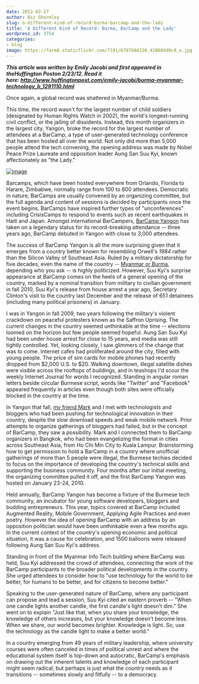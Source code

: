 ```yaml
---
date: 2012-02-27
author: Biz Ghormley
slug: a-different-kind-of-record-burma-barcamp-and-the-lady
title: 'A Different Kind of Record: Burma, BarCamp and the Lady'
wordpress_id: 3754
categories:
- blog
image: https://farm8.staticflickr.com/7191/6787604120_42860dd8c9_o.jpg
---
```


**_This article was written by Emily Jacobi and first appeared in theHuffington Poston 2/23/12. Read it here: http://www.huffingtonpost.com/emily-jacobi/burma-myanmar-technology_b_1291110.html_**

Once again, a global record was shattered in Myanmar/Burma.

This time, the record wasn't for the largest number of child soldiers (designated by Human Rights Watch in 2002), the world's longest-running civil conflict, or the jailing of dissidents. Instead, this month organizers in the largest city, Yangon, broke the record for the largest number of attendees at a BarCamp, a type of user-generated technology conference that has been hosted all over the world. Not only did more than 5,000 people attend the tech convening, the opening address was made by Nobel Peace Prize Laureate and opposition leader Aung San Suu Kyi, known affectionately as "the Lady."

[![image](https://farm8.staticflickr.com/7191/6787604120_42860dd8c9_o.jpg)](http://www.huffingtonpost.com/emily-jacobi/burma-myanmar-technology_b_1291110.html)



Barcamps, which have been hosted everywhere from Orlando, Florida to Harare, Zimbabwe, normally range from 100 to 600 attendees. Democratic in nature, BarCamps are usually convened by an organizing committee, but the full agenda and content of sessions is decided by participants once the event begins. BarCamps have inspired further types of "unconferences" including CrisisCamps to respond to events such as recent earthquakes in Haiti and Japan. Amongst international BarCampers, [BarCamp Yangon](http://www.barcampyangon.org/) has taken on a legendary status for its record-breaking attendance -- three years ago, BarCamp debuted in Yangon with close to 3,000 attendees.

The success of BarCamp Yangon is all the more surprising given that it emerges from a country better known for resembling Orwell's _1984_ rather than the Silicon Valley of Southeast Asia. Ruled by a military dictatorship for five decades, even the name of the country -- [Myanmar or Burma](http://www.huffingtonpost.com/jack-healey/burma-elections_b_1195404.html), depending who you ask -- is highly politicized. However, Suu Kyi's surprise appearance at BarCamp comes on the heels of a general opening of the country, marked by a nominal transition from military to civilian government in fall 2010, Suu Kyi's release from house arrest a year ago, Secretary Clinton's visit to the country last December and the release of 651 detainees (including many political prisoners) in January.

I was in Yangon in fall 2009, two years following the military's violent crackdown on peaceful protesters known as the Saffron Uprising. The current changes in the country seemed unthinkable at the time -- elections loomed on the horizon but few people seemed hopeful. Aung San Suu Kyi had been under house arrest for close to 15 years, and media was still tightly controlled. Yet, looking closely, I saw glimmers of the change that was to come. Internet cafes had proliferated around the city, filled with young people. The price of sim cards for mobile phones had recently dropped from $2,000 U.S. to $20. Walking downtown, illegal satellite dishes were visible across the rooftops of buildings, and in teashops I'd scour the weekly Internet Journal for words I recognized. Standing in angular roman letters beside circular Burmese script, words like "Twitter" and "Facebook" appeared frequently in articles even though both sites were officially blocked in the country at the time.

In Yangon that fall, [my friend Mark](https://twitter.com/#!/mbelinsky) and I met with technologists and bloggers who had been pushing for technological innovation in their country, despite the slow download speeds and weak mobile network. Prior attempts to organize gatherings of bloggers had failed, but in the concept of BarCamp, they saw a possibility. Mark and I connected them to BarCamp organizers in Bangkok, who had been evangelizing the format in cities across Southeast Asia, from Ho Chi Min City to Kuala Lampur. Brainstorming how to get permission to hold a BarCamp in a country where unofficial gatherings of more than 5 people were illegal, the Burmese techies decided to focus on the importance of developing the country's technical skills and supporting the business community. Four months after our initial meeting, the organizing committee pulled it off, and the first BarCamp Yangon was hosted on January 23-24, 2010.

Held annually, BarCamp Yangon has become a fixture of the Burmese tech community, an incubator for young software developers, bloggers and budding entrepreneurs. This year, topics covered at BarCamp included Augmented Reality, Mobile Government, Applying Agile Practices and even poetry. However the idea of opening BarCamp with an address by an opposition politician would have been unthinkable even a few months ago. In the current context of the country's opening economic and political situation, it was a cause for celebration, and 1500 balloons were released following Aung San Suu Kyi's address.

Standing in front of the Myanmar Info Tech building where BarCamp was held, Suu Kyi addressed the crowd of attendees, connecting the work of the BarCamp participants to the broader political developments in the country. She urged attendees to consider how to "use technology for the world to be better, for humans to be better, and for citizens to become better."

Speaking to the user-generated nature of BarCamp, where any participant can propose and lead a session, Suu Kyi cited an eastern proverb -- "When one candle lights another candle, the first candle's light doesn't dim." She went on to explain "Just like that, when you share your knowledge, the knowledge of others increases, but your knowledge doesn't become less. When we share, our world becomes brighter. Knowledge is light. So, use the technology as the candle light to make a better world."

In a country emerging from 49 years of military leadership, where university courses were often canceled in times of political unrest and where the educational system itself is top-down and autocratic, BarCamp's emphasis on drawing out the inherent talents and knowledge of each participant might seem radical, but perhaps is just what the country needs as it transitions -- sometimes slowly and fitfully -- to a democracy.
